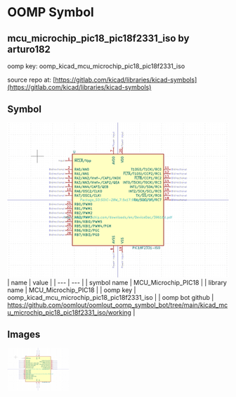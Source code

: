 # OOMP Symbol  
## mcu_microchip_pic18_pic18f2331_iso  by arturo182  
  
oomp key: oomp_kicad_mcu_microchip_pic18_pic18f2331_iso  
  
source repo at: [https://gitlab.com/kicad/libraries/kicad-symbols](https://gitlab.com/kicad/libraries/kicad-symbols)  
## Symbol  
  
[![working.png](working_600.png)](working.png)  
| name | value | 
| --- | --- | 
| symbol name | MCU_Microchip_PIC18 | 
| library name | MCU_Microchip_PIC18 | 
| oomp key | oomp_kicad_mcu_microchip_pic18_pic18f2331_iso | 
| oomp bot github | https://github.com/oomlout/oomlout_oomp_symbol_bot/tree/main/kicad_mcu_microchip_pic18_pic18f2331_iso/working | 
## Images  
  
[![working.png](working_140.png)](working.png)  
